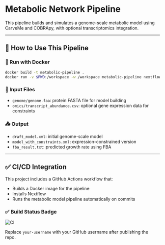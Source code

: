 # Metabolic Network Pipeline

This pipeline builds and simulates a genome-scale metabolic model using CarveMe and COBRApy, with optional transcriptomics integration.

---

## 🚀 How to Use This Pipeline

### 🐳 Run with Docker

```bash
docker build -t metabolic-pipeline .
docker run -v $PWD:/workspace -w /workspace metabolic-pipeline nextflow run main.nf -c nextflow.config
```

### 🧪 Input Files
- `genome/genome.faa`: protein FASTA file for model building
- `omics/transcript_abundance.csv`: optional gene expression data for constraints

### 📤 Output
- `draft_model.xml`: initial genome-scale model
- `model_with_constraints.xml`: expression-constrained version
- `fba_result.txt`: predicted growth rate using FBA

---

## ✅ CI/CD Integration

This project includes a GitHub Actions workflow that:
- Builds a Docker image for the pipeline
- Installs Nextflow
- Runs the metabolic model pipeline automatically on commits

### ✅ Build Status Badge

![CI](https://github.com/your-username/metabolic-network-pipeline/actions/workflows/ci.yml/badge.svg)

Replace `your-username` with your GitHub username after publishing the repo.

